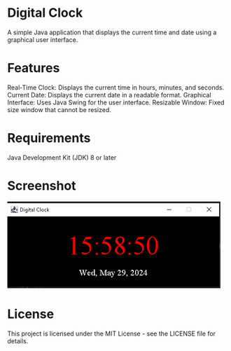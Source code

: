 # Digital Clock
A simple Java application that displays the current time and date using a graphical user interface.

# Features
Real-Time Clock: Displays the current time in hours, minutes, and seconds.
Current Date: Displays the current date in a readable format.
Graphical Interface: Uses Java Swing for the user interface.
Resizable Window: Fixed size window that cannot be resized.

# Requirements
Java Development Kit (JDK) 8 or later

# Screenshot
![](https://github.com/FatemahNur/DigitalClock/blob/master/2024-05-29.png)

# License
This project is licensed under the MIT License - see the LICENSE file for details.
